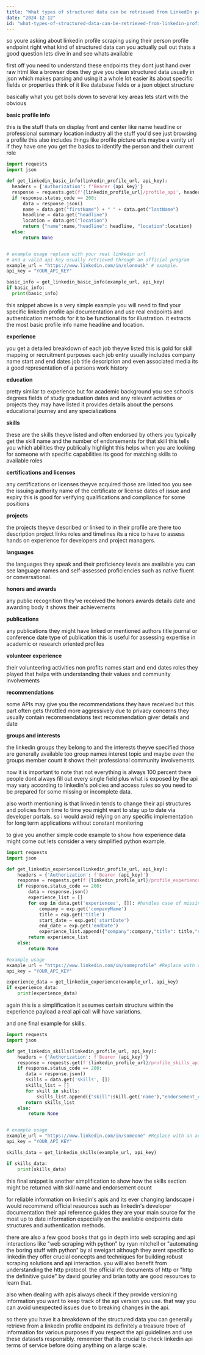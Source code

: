 ```yaml
---
title: "What types of structured data can be retrieved from LinkedIn profiles using a Person Profile endpoint? (Teaching point: Explains the output and capabilities of LinkedIn scraping APIs.)"
date: "2024-12-12"
id: "what-types-of-structured-data-can-be-retrieved-from-linkedin-profiles-using-a-person-profile-endpoint-teaching-point-explains-the-output-and-capabilities-of-linkedin-scraping-apis"
---
```


 so youre asking about linkedin profile scraping using their person profile endpoint right what kind of structured data can you actually pull out thats a good question lets dive in and see whats available

first off you need to understand these endpoints they dont just hand over raw html like a browser does they give you clean structured data usually in json which makes parsing and using it a whole lot easier its about specific fields or properties think of it like database fields or a json object structure

basically what you get boils down to several key areas lets start with the obvious

**basic profile info**

this is the stuff thats on display front and center like name headline or professional summary location industry all the stuff you'd see just browsing a profile this also includes things like profile picture urls maybe a vanity url if they have one you get the basics to identify the person and their current role

```python
import requests
import json

def get_linkedin_basic_info(linkedin_profile_url, api_key):
  headers = {'Authorization': f'Bearer {api_key}'}
  response = requests.get(f'{linkedin_profile_url}/profile_api', headers=headers) #assuming profile_api is a correct endpoint for brevity youd use the real one.
  if response.status_code == 200:
      data = response.json()
      name = data.get("firstName") + " " + data.get("lastName")
      headline = data.get("headline")
      location = data.get("location")
      return {"name":name,"headline": headline, "location":location}
  else:
      return None


# example usage replace with your real linkedin url
# and a valid api key usually retrieved through an official program
example_url = "https://www.linkedin.com/in/elonmusk" # example.
api_key = "YOUR_API_KEY"

basic_info = get_linkedin_basic_info(example_url, api_key)
if basic_info:
  print(basic_info)

```
this snippet above is a very simple example you will need to find your specific linkedin profile api documentation and use real endpoints and authentication methods for it to be functional its for illustration. it extracts the most basic profile info name headline and location.

**experience**

you get a detailed breakdown of each job theyve listed this is gold for skill mapping or recruitment purposes each job entry usually includes company name start and end dates job title description and even associated media its a good representation of a persons work history

**education**

pretty similar to experience but for academic background you see schools degrees fields of study graduation dates and any relevant activities or projects they may have listed it provides details about the persons educational journey and any specializations

**skills**

these are the skills theyve listed and often endorsed by others you typically get the skill name and the number of endorsements for that skill this tells you which abilities they publically highlight this helps when you are looking for someone with specific capabilities its good for matching skills to available roles

**certifications and licenses**

any certifications or licenses theyve acquired those are listed too you see the issuing authority name of the certificate or license dates of issue and expiry this is good for verifying qualifications and compliance for some positions

**projects**

the projects theyve described or linked to in their profile are there too description project links roles and timelines its a nice to have to assess hands on experience for developers and project managers.

**languages**

the languages they speak and their proficiency levels are available you can see language names and self-assessed proficiencies such as native fluent or conversational.

**honors and awards**

any public recognition they've received the honors awards details date and awarding body it shows their achievements

**publications**

any publications they might have linked or mentioned authors title journal or conference date type of publication this is useful for assessing expertise in academic or research oriented profiles

**volunteer experience**

their volunteering activities non profits names start and end dates roles they played that helps with understanding their values and community involvements

**recommendations**

some APIs may give you the recommendations they have received but this part often gets throttled more aggressively due to privacy concerns they usually contain recommendations text recommendation giver details and date

**groups and interests**

the linkedin groups they belong to and the interests theyve specified those are generally available too group names interest topic and maybe even the groups member count it shows their professional community involvements.

now it is important to note that not everything is always 100 percent there people dont always fill out every single field plus what is exposed by the api may vary according to linkedin's policies and access rules so you need to be prepared for some missing or incomplete data.

also worth mentioning is that linkedin tends to change their api structures and policies from time to time you might want to stay up to date via developer portals. so i would avoid relying on any specific implementation for long term applications without constant monitoring

to give you another simple code example to show how experience data might come out lets consider a very simplified python example.

```python
import requests
import json

def get_linkedin_experience(linkedin_profile_url, api_key):
    headers = {'Authorization': f'Bearer {api_key}'}
    response = requests.get(f'{linkedin_profile_url}/profile_experience_api', headers=headers) #assuming profile_experience_api is a correct endpoint for brevity
    if response.status_code == 200:
        data = response.json()
        experience_list = []
        for exp in data.get('experiences', []): #handles case of missing experiences
            company = exp.get('companyName')
            title = exp.get('title')
            start_date = exp.get('startDate')
            end_date = exp.get('endDate')
            experience_list.append({"company":company,"title": title,"start_date":start_date,"end_date":end_date})
        return experience_list
    else:
        return None

#example usage
example_url = "https://www.linkedin.com/in/someprofile" #Replace with a real link
api_key = "YOUR_API_KEY"

experience_data = get_linkedin_experience(example_url, api_key)
if experience_data:
    print(experience_data)

```

again this is a simplification it assumes certain structure within the experience payload a real api call will have variations.

and one final example for skills.

```python
import requests
import json

def get_linkedin_skills(linkedin_profile_url, api_key):
    headers = {'Authorization': f'Bearer {api_key}'}
    response = requests.get(f'{linkedin_profile_url}/profile_skills_api', headers=headers) #assuming profile_skills_api is a correct endpoint for brevity
    if response.status_code == 200:
       data = response.json()
       skills = data.get('skills', [])
       skills_list = []
       for skill in skills:
           skills_list.append({"skill":skill.get('name'),"endorsement_count":skill.get('endorsementCount')})
       return skills_list
    else:
        return None


# example usage
example_url = "https://www.linkedin.com/in/someone" #Replace with an actual link
api_key = "YOUR_API_KEY"

skills_data = get_linkedin_skills(example_url, api_key)

if skills_data:
    print(skills_data)
```
this final snippet is another simplification to show how the skills section might be returned with skill name and endorsement count

for reliable information on linkedin's apis and its ever changing landscape i would recommend official resources such as linkedin's developer documentation their api reference guides they are your main source for the most up to date information especially on the available endpoints data structures and authentication methods.

there are also a few good books that go in depth into web scraping and api interactions like "web scraping with python" by ryan mitchell or "automating the boring stuff with python" by al sweigart although they arent specific to linkedin they offer crucial concepts and techniques for building robust scraping solutions and api interaction. you will also benefit from understanding the http protocol. the official rfc documents of http or "http the definitive guide" by david gourley and brian totty are good resources to learn that.

also when dealing with apis always check if they provide versioning information you want to keep track of the api version you use.
that way you can avoid unexpected issues due to breaking changes in the api.

so there you have it a breakdown of the structured data you can generally retrieve from a linkedin profile endpoint its definitely a treasure trove of information for various purposes if you respect the api guidelines and use these datasets responsibly. remember that its crucial to check linkedin api terms of service before doing anything on a large scale.
